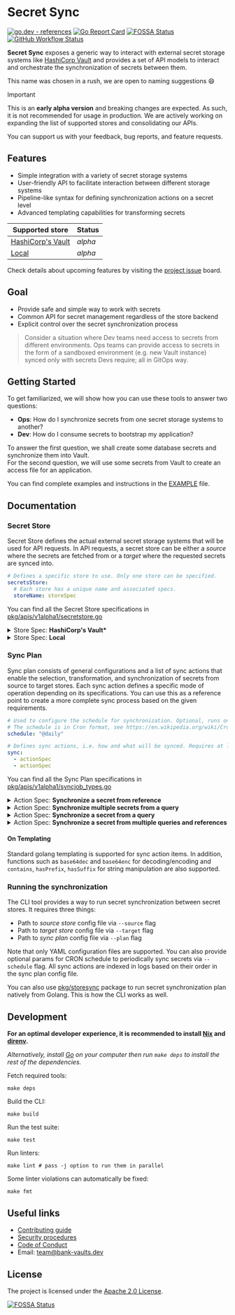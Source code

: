 # Secret Sync

[![go.dev - references](https://img.shields.io/badge/go.dev-references-047897)](https://pkg.go.dev/github.com/bank-vaults/secret-sync)
[![Go Report Card](https://goreportcard.com/badge/github.com/bank-vaults/secret-sync?style=flat-square)](https://goreportcard.com/report/github.com/bank-vaults/secret-sync)
[![FOSSA Status](https://app.fossa.com/api/projects/git%2Bgithub.com%2Fbank-vaults%2Fsecret-sync.svg?type=shield)](https://app.fossa.com/projects/git%2Bgithub.com%2Fbank-vaults%2Fsecret-sync?ref=badge_shield)
[![GitHub Workflow Status](https://img.shields.io/github/actions/workflow/status/bank-vaults/secret-sync/ci.yaml?branch=main&style=flat-square)](https://github.com/bank-vaults/secret-sync/actions/workflows/ci.yaml?query=workflow%3ACI)

**Secret Sync** exposes a generic way to interact with external secret storage systems like [HashiCorp Vault](https://www.vaultproject.io/) and provides a set of API models to interact and orchestrate the synchronization of secrets between them.

This name was chosen in a rush, we are open to naming suggestions 😄

> [!IMPORTANT]
> This is an **early alpha version** and breaking changes are expected.
> As such, it is not recommended for usage in production.
> We are actively working on expanding the list of supported stores and consolidating our APIs.
>
> You can support us with your feedback, bug reports, and feature requests.

## Features

- Simple integration with a variety of secret storage systems
- User-friendly API to facilitate interaction between different storage systems
- Pipeline-like syntax for defining synchronization actions on a secret level
- Advanced templating capabilities for transforming secrets

| **Supported store**                | **Status** |
|------------------------------------|------------|
| [HashiCorp's Vault](#secret-store) | _alpha_    |
| [Local](#secret-store)             | _alpha_    |

Check details about upcoming features by visiting the [project issue](https://github.com/bank-vaults/secret-sync/issues) board.

## Goal

* Provide safe and simple way to work with secrets
* Common API for secret management regardless of the store backend
* Explicit control over the secret synchronization process

> Consider a situation where Dev teams need access to secrets from different environments.
> Ops teams can provide access to secrets in the form of a sandboxed environment (e.g. new Vault instance) synced only with secrets Devs require; all in GitOps way.

## Getting Started

To get familiarized, we will show how you can use these tools to answer two questions:

- **Ops**: How do I synchronize secrets from one secret storage systems to another?
- **Dev**: How do I consume secrets to bootstrap my application?

To answer the first question, we shall create some database secrets and synchronize them into Vault.<br>
For the second question, we will use some secrets from Vault to create an access file for an application.

You can find complete examples and instructions in the [EXAMPLE](EXAMPLE.md) file.

## Documentation

### Secret Store

Secret Store defines the actual external secret storage systems that will be used for API requests.
In API requests, a secret store can be either a _source_ where the secrets are fetched from or a _target_ where
the requested secrets are synced into.

```yaml
# Defines a specific store to use. Only one store can be specified.
secretsStore:
  # Each store has a unique name and associated specs.
  storeName: storeSpec
```

You can find all the Secret Store specifications in [pkg/apis/v1alpha1/secretstore.go](pkg/apis/v1alpha1/secretstore.go)

<details>
<summary>Store Spec: <b>HashiCorp's Vault*</b></summary>

#### Specs

The following configuration selects [HashiCorp's Vault](https://www.vaultproject.io/) as a secret store.
```yaml
secretsStore:
  vault:
    address: "<Vault API endpoint>"
    storePath: "<Vault path to secrets store>"
    authPath: "<Vault path to auth role>"
    role: "<Auth role>"
    tokenPath: "<Local path to Vault token>"
    token: "<Vault token>"
```
_*Vault needs to be unsealed_.

</details>

<details>
<summary>Store Spec: <b>Local</b></summary>

#### Specs

Use this configuration to specify a local directory as a secret store.
Secrets are represented as unencrypted files within that directory,
where filenames define secret keys and file contents the secret values.
This store is useful for local secret consumption.
```yaml
secretsStore:
  local:
    storePath: "path/to/local-dir"
```
</details>

### Sync Plan

Sync plan consists of general configurations and a list of sync actions that enable the selection, transformation, and synchronization of secrets from source to target stores.
Each sync action defines a specific mode of operation depending on its specifications.
You can use this as a reference point to create a more complete sync process based on the given requirements.

```yaml
# Used to configure the schedule for synchronization. Optional, runs only once if empty.
# The schedule is in Cron format, see https://en.wikipedia.org/wiki/Cron
schedule: "@daily"

# Defines sync actions, i.e. how and what will be synced. Requires at least one.
sync:
  - actionSpec
  - actionSpec
```

You can find all the Sync Plan specifications in [pkg/apis/v1alpha1/syncjob_types.go](pkg/apis/v1alpha1/syncjob_types.go)

<details>
<summary>Action Spec: <b>Synchronize a secret from reference</b></summary>

#### Specs

```yaml
sync:
    # Specify which secret to fetch from source. Required.
  - secretRef:
      key: /path/in/source-store/key

    # Specify where the secrets will be synced to on target. Optional.
    # If empty, will be the same as "secretRef.key".
    target:
      key: /path/in/target-store/key

    # Template defines how to transform secret before syncing to target. Optional.
    # If set, either "template.rawData" or "template.data" must be specified.
    #
    # The template will be executed once to create a value to sync to "target.key".
    # The value of the "secretRef.key" secret can be accessed via {{ .Data }}.
    template:
      rawData: '{{ .Data }}'  # save either as a (multiline) string
      data:                   # or as a map
        secretPassword: '{{ .Data }}'
```

#### Example

Synchronize a single `/tenant-1/db-username` from the source store to `/remote-db-username` on the target store.
```yaml
sync:
- secretRef:
    key: /tenant-1/db-username
  target:
    key: /remote-db-username
```

</details>

<details>
<summary>Action Spec: <b>Synchronize multiple secrets from a query</b></summary>

#### Specs

```yaml
sync:
    # Specify query for secrets to fetch from source. Required.
  - secretQuery:
      path: /path/in/source-store
      key:
        regexp: some-key-prefix-.*

    # Specify where the secrets will be synced to on target. Optional.
    # > If set, every query matching secret will be synced under
    #     key = "{target.keyPrefix}{match.GetName()}"
    # > If empty, every query matching secret will be synced under
    #     key = "{secretQuery.path}/{match.GetName()}".
    target:
      keyPrefix: /path/in/target-store/

    # Template defines how to transform secret before syncing to target. Optional.
    # If set, either "template.rawData" or "template.data" must be specified.
    #
    # This template will be executed for every query matching secret to create a secret
    # which will be synced to "target".
    # The value of (current) query secret can be accessed via {{ .Data }}.
    template:
      rawData: '{{ .Data }}'  # save either as a (multiline) string
      data:                   # or as a map
        secretPassword: '{{ .Data }}'
```

#### Example

Synchronize all secrets that match `/tenant-1/db-*` regex from the source store to `/remote-<key>` on the target store.
```yaml
sync:
- secretQuery:
    path: /tenant-1
    key:
      regexp: db-.*
  target:
    keyPrefix: /remote-
```

</details>

<details>
<summary>Action Spec: <b>Synchronize a secret from a query</b></summary>

#### Specs

```yaml
sync:
    # Specify query for secrets to fetch from source. Required.
  - secretQuery:
      path: /path/in/source-store
      key:
        regexp: some-key-prefix-.*

    # Indicate that you explicitly want to sync into a single key. Required.
    flatten: true

    # Specify where the secret will be synced to on target. Required.
    target:
      key: /path/in/target-store/key

    # Template defines how to transform secret before syncing to target. Optional.
    # If set, either "template.rawData" or "template.data" must be specified.
    #
    # The template will be executed once to create a value which will be synced to "target.key".
    # The value for each secret from the "secretQuery" is accessible in the template
    # via {{ .Data.<camelCasedQueryName> }}, for example {{ .Data.someKeyPrefix1 }}.
    template:
      rawData: '{{ .Data.someKeyPrefix1 }}' # save either as a (multiline) string
      data:                                 # or as a map
        secret: '{{ .Data.someKeyPrefix1 }}'
```

#### Example

Fetch secrets that match `/tenant-1/db-(username|password)` regex from source store and use them
to create a new (combined) db access secret on the target store.

```yaml
sync:
- secretQuery:
    path: /tenant-1
    key:
      regexp: db-(username|password)
  flatten: true
  target:
    key: /db/access
  template:
    data:
      type: "postgres"
      username: "{{ .Data.dbUsername }}"
      password: "{{ .Data.dbPassword }}"
```

</details>


<details>
<summary>Action Spec: <b>Synchronize a secret from multiple queries and references</b></summary>

#### Specs

```yaml
sync:
    # Specify (named) queries and references for secrets to fetch from source.
    # At least one sync action is required.
  - secretSources:
    - name: action-ref
      secretRef:
        key: /path/in/source-store/key
    - name: action-query
      secretQuery:
        path: /path/in/source-store
        key:
          regexp: some-key-prefix-.*

    # Specify where the secret will be synced to on target. Required.
    target:
      key: /path/in/target-store/key

    # Template defines how to transform secret before syncing to target. Optional.
    # If set, either "template.rawData" or "template.data" must be specified.
    #
    # The template will be executed once to create a value which will be synced to "target.key".
    # The value for each secret from the "secretSources" is accessible in the template via:
    # > Use {{ .Data.<camelCaseSourceName> }} for "action-ref" source.
    #   For example, use {{ .Data.actionRef }}
    # > Use {{ .Data.<camelCaseSourceName>.<camelCasedQueryName> }} for "action-query" source.
    #   For example {{ .Data.actionQuery }}
    template:
      rawData: '{{ .Data.actionRef }}'
      data:
        secret1: '{{ .Data.actionRef }}'
        secret2: '{{ .Data.actionQuery.someKeyPrefix1 }}'
```

#### Example

Fetch secrets that match `/db-(1|2)/(username|password)` regex from source store and use them
to create a new (combined) db access secret on the target store.

```yaml
sync:
  - secretSources:
      - name: db1
        secretRef:
          path: /db-1
          key:
            regexp: username|password
      - name: db2
        secretRef:
          path: /db-2
          key:
            regexp: username|password
    target:
      key: /dbs-combined
    template:
      data:
        db1_username: "{{ .Data.db1.username }}"
        db1_password: "{{ .Data.db1.password }}"
        db2_username: "{{ .Data.db2.username }}"
        db2_password: "{{ .Data.db2.password }}"
```

</details>

#### On Templating

Standard golang templating is supported for sync action items.
In addition, functions such as `base64dec` and `base64enc` for decoding/encoding and
`contains`, `hasPrefix`, `hasSuffix` for string manipulation are also supported.

### Running the synchronization

The CLI tool provides a way to run secret synchronization between secret stores.
It requires three things:
- Path to _source store_ config file via `--source` flag
- Path to _target store_ config file via `--target` flag
- Path to _sync plan_ config file via `--plan` flag

Note that only YAML configuration files are supported.
You can also provide optional params for CRON schedule to periodically sync secrets via `--schedule` flag.
All sync actions are indexed in logs based on their order in the sync plan config file.

You can also use [pkg/storesync](pkg/storesync) package to run secret synchronization plan natively from Golang.
This is how the CLI works as well.

## Development

**For an optimal developer experience, it is recommended to install [Nix](https://nixos.org/download.html) and [direnv](https://direnv.net/docs/installation.html).**

_Alternatively, install [Go](https://go.dev/dl/) on your computer then run `make deps` to install the rest of the dependencies._

Fetch required tools:
```shell
make deps
```

Build the CLI:

```shell
make build
```

Run the test suite:

```shell
make test
```

Run linters:

```shell
make lint # pass -j option to run them in parallel
```

Some linter violations can automatically be fixed:

```shell
make fmt
```

## Useful links

- [Contributing guide](https://bank-vaults.dev/docs/contributing/)
- [Security procedures](https://bank-vaults.dev/docs/security/)
- [Code of Conduct](https://bank-vaults.dev/docs/code-of-conduct/)
- Email: [team@bank-vaults.dev](mailto:team@bank-vaults.dev)

## License

The project is licensed under the [Apache 2.0 License](https://github.com/bank-vaults/secret-sync/blob/master/LICENSE).

[![FOSSA Status](https://app.fossa.com/api/projects/git%2Bgithub.com%2Fbank-vaults%2Fsecret-sync.svg?type=large)](https://app.fossa.com/projects/git%2Bgithub.com%2Fbank-vaults%2Fsecret-sync?ref=badge_large)
